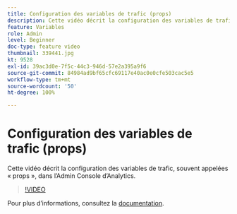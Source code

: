 ```yaml
---
title: Configuration des variables de trafic (props)
description: Cette vidéo décrit la configuration des variables de trafic, souvent appelées « props », dans l’Admin Console d’Analytics.
feature: Variables
role: Admin
level: Beginner
doc-type: feature video
thumbnail: 339441.jpg
kt: 9528
exl-id: 39ac3d0e-7f5c-44c3-946d-57e2a395a9f6
source-git-commit: 84984ad9bf65cfc69117e40ac0e0cfe503cac5e5
workflow-type: tm+mt
source-wordcount: '50'
ht-degree: 100%

---
```


# Configuration des variables de trafic (props)

Cette vidéo décrit la configuration des variables de trafic, souvent appelées « props », dans l’Admin Console d’Analytics.

>[!VIDEO](https://video.tv.adobe.com/v/342181/?quality=12&learn=on&captions=fre_fr)

Pour plus d’informations, consultez la [documentation](https://experienceleague.adobe.com/docs/analytics/admin/admin-tools/traffic-variables/traffic-var.html?lang=fr).
